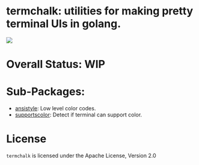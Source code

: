 # termchalk: utilities for making pretty terminal UIs in golang.

![](https://api.travis-ci.org/pquerna/termchalk.svg)

# Overall Status: WIP

# Sub-Packages:

* [ansistyle](./ansistyle/README.md): Low level color codes.
* [supportscolor](./ansistyle/README.md): Detect if terminal can support color.

# License

`termchalk` is licensed under the Apache License, Version 2.0

